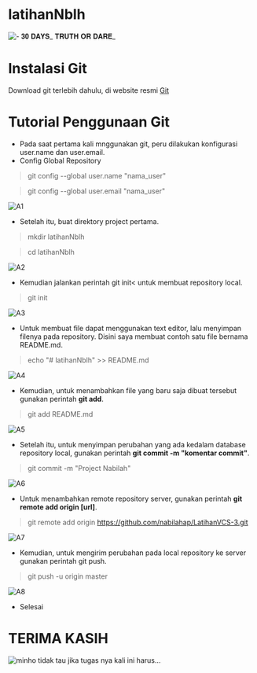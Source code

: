 # latihanNblh
![- 𝟑𝟎 𝐃𝐀𝐘𝐒_ 𝐓𝐑𝐔𝐓𝐇 𝐎𝐑 𝐃𝐀𝐑𝐄_](https://user-images.githubusercontent.com/92380488/137579775-a6b6a033-94b3-4601-b69e-8ca66e762288.gif)


# Instalasi Git
Download git terlebih dahulu, di website resmi [Git](https://git-scm.com/download)
# Tutorial Penggunaan Git
- Pada saat pertama kali mnggunakan git, peru dilakukan konfigurasi user.name dan user.email.
- Config Global Repository
> git config --global user.name "nama_user"

> git config --global user.email "nama_user"


![A1](https://user-images.githubusercontent.com/92380488/137577098-7bba163e-ab5f-4d91-917c-c96bd454d2d8.JPG)

- Setelah itu, buat direktory project pertama.
> mkdir latihanNblh

> cd latihanNblh

![A2](https://user-images.githubusercontent.com/92380488/137577331-67a50be9-f8c7-4682-8198-6ea01b187735.JPG)

- Kemudian jalankan perintah git init< untuk membuat repository local.
> git init

![A3](https://user-images.githubusercontent.com/92380488/137577808-c512c23d-74e5-4cbb-8cb5-77fcc2b91421.JPG)

- Untuk membuat file dapat menggunakan text editor, lalu menyimpan filenya pada repository. Disini saya membuat contoh satu file bernama README.md.
> echo "# latihanNblh" >> README.md

![A4](https://user-images.githubusercontent.com/92380488/137578108-c509b621-9910-46dc-9d7b-e612e81eca53.JPG)

- Kemudian, untuk menambahkan file yang baru saja dibuat tersebut gunakan perintah **git add**.
> git add README.md

![A5](https://user-images.githubusercontent.com/92380488/137578195-564b1554-d0a8-41d4-be32-c59f796d35a7.JPG)

- Setelah itu, untuk menyimpan perubahan yang ada kedalam database repository local, gunakan perintah **git commit -m "komentar commit"**.
> git commit -m "Project Nabilah"

![A6](https://user-images.githubusercontent.com/92380488/137578283-29139fdc-500b-42e0-876c-4422609f8006.JPG)

- Untuk menambahkan remote repository server, gunakan perintah **git remote add origin [url]**.
> git remote add origin https://github.com/nabilahap/LatihanVCS-3.git

![A7](https://user-images.githubusercontent.com/92380488/137578446-cb64a92b-1a05-4e79-8fd9-597af0bd365b.JPG)

- Kemudian, untuk mengirim perubahan pada local repository ke server gunakan perintah git push.
> git push -u origin master

![A8](https://user-images.githubusercontent.com/92380488/137578561-2c9249ac-09e6-410d-a660-85433a71628c.JPG)

- Selesai

# TERIMA KASIH
![minho tidak tau jika tugas nya kali ini harus…](https://user-images.githubusercontent.com/92380488/137579891-d9e8aa2c-911c-4752-9b4c-1030ed8914fe.gif)


